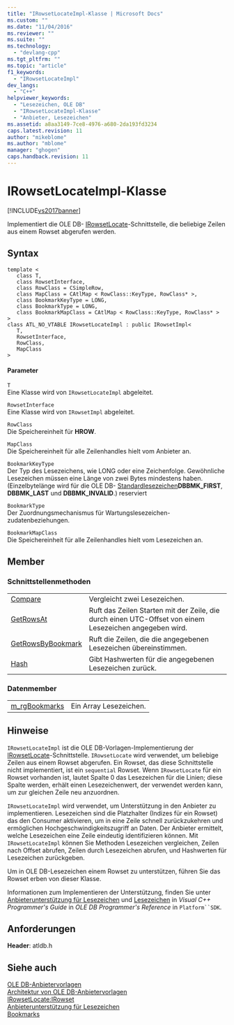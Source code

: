 ```yaml
---
title: "IRowsetLocateImpl-Klasse | Microsoft Docs"
ms.custom: ""
ms.date: "11/04/2016"
ms.reviewer: ""
ms.suite: ""
ms.technology: 
  - "devlang-cpp"
ms.tgt_pltfrm: ""
ms.topic: "article"
f1_keywords: 
  - "IRowsetLocateImpl"
dev_langs: 
  - "C++"
helpviewer_keywords: 
  - "Lesezeichen, OLE DB"
  - "IRowsetLocateImpl-Klasse"
  - "Anbieter, Lesezeichen"
ms.assetid: a8aa3149-7ce8-4976-a680-2da193fd3234
caps.latest.revision: 11
author: "mikeblome"
ms.author: "mblome"
manager: "ghogen"
caps.handback.revision: 11
---
```

# IRowsetLocateImpl-Klasse
[!INCLUDE[vs2017banner](../../assembler/inline/includes/vs2017banner.md)]

Implementiert die OLE DB\- [IRowsetLocate](https://msdn.microsoft.com/en-us/library/ms721190.aspx)\-Schnittstelle, die beliebige Zeilen aus einem Rowset abgerufen werden.  
  
## Syntax  
  
```  
template <  
   class T,   
   class RowsetInterface,   
   class RowClass = CSimpleRow,   
   class MapClass = CAtlMap < RowClass::KeyType, RowClass* >,   
   class BookmarkKeyType = LONG,   
   class BookmarkType = LONG,   
   class BookmarkMapClass = CAtlMap < RowClass::KeyType, RowClass* >  
>  
class ATL_NO_VTABLE IRowsetLocateImpl : public IRowsetImpl<  
   T,   
   RowsetInterface,   
   RowClass,   
   MapClass  
>  
```  
  
#### Parameter  
 `T`  
 Eine Klasse wird von `IRowsetLocateImpl` abgeleitet.  
  
 `RowsetInterface`  
 Eine Klasse wird von `IRowsetImpl` abgeleitet.  
  
 `RowClass`  
 Die Speichereinheit für **HROW**.  
  
 `MapClass`  
 Die Speichereinheit für alle Zeilenhandles hielt vom Anbieter an.  
  
 `BookmarkKeyType`  
 Der Typ des Lesezeichens, wie LONG oder eine Zeichenfolge.  Gewöhnliche Lesezeichen müssen eine Länge von zwei Bytes mindestens haben. \(Einzelbytelänge wird für die OLE DB\- [Standardlesezeichen](https://msdn.microsoft.com/en-us/library/ms712954.aspx)**DBBMK\_FIRST**, **DBBMK\_LAST** und **DBBMK\_INVALID**.\) reserviert  
  
 `BookmarkType`  
 Der Zuordnungsmechanismus für Wartungslesezeichen\-zudatenbeziehungen.  
  
 `BookmarkMapClass`  
 Die Speichereinheit für alle Zeilenhandles hielt vom Lesezeichen an.  
  
## Member  
  
### Schnittstellenmethoden  
  
|||  
|-|-|  
|[Compare](../../data/oledb/irowsetlocateimpl-compare.md)|Vergleicht zwei Lesezeichen.|  
|[GetRowsAt](../../data/oledb/irowsetlocateimpl-getrowsat.md)|Ruft das Zeilen Starten mit der Zeile, die durch einen UTC\-Offset von einem Lesezeichen angegeben wird.|  
|[GetRowsByBookmark](../../data/oledb/irowsetlocateimpl-getrowsbybookmark.md)|Ruft die Zeilen, die die angegebenen Lesezeichen übereinstimmen.|  
|[Hash](../../data/oledb/irowsetlocateimpl-hash.md)|Gibt Hashwerten für die angegebenen Lesezeichen zurück.|  
  
### Datenmember  
  
|||  
|-|-|  
|[m\_rgBookmarks](../../data/oledb/irowsetlocateimpl-m-rgbookmarks.md)|Ein Array Lesezeichen.|  
  
## Hinweise  
 `IRowsetLocateImpl` ist die OLE DB\-Vorlagen\-Implementierung der [IRowsetLocate](https://msdn.microsoft.com/en-us/library/ms721190.aspx)\-Schnittstelle.  `IRowsetLocate` wird verwendet, um beliebige Zeilen aus einem Rowset abgerufen.  Ein Rowset, das diese Schnittstelle nicht implementiert, ist ein `sequential` Rowset.  Wenn `IRowsetLocate` für ein Rowset vorhanden ist, lautet Spalte 0 das Lesezeichen für die Linien; diese Spalte werden, erhält einen Lesezeichenwert, der verwendet werden kann, um zur gleichen Zeile neu anzuordnen.  
  
 `IRowsetLocateImpl` wird verwendet, um Unterstützung in den Anbieter zu implementieren.  Lesezeichen sind die Platzhalter \(Indizes für ein Rowset\) das den Consumer aktivieren, um in eine Zeile schnell zurückzukehren und ermöglichen Hochgeschwindigkeitszugriff an Daten.  Der Anbieter ermittelt, welche Lesezeichen eine Zeile eindeutig identifizieren können.  Mit `IRowsetLocateImpl` können Sie Methoden Lesezeichen vergleichen, Zeilen nach Offset abrufen, Zeilen durch Lesezeichen abrufen, und Hashwerten für Lesezeichen zurückgeben.  
  
 Um in OLE DB\-Lesezeichen einem Rowset zu unterstützen, führen Sie das Rowset erben von dieser Klasse.  
  
 Informationen zum Implementieren der Unterstützung, finden Sie unter [Anbieterunterstützung für Lesezeichen](../../data/oledb/provider-support-for-bookmarks.md) und [Lesezeichen](https://msdn.microsoft.com/en-us/library/ms709728.aspx) in *Visual C\+\+ Programmer's Guide* in *OLE DB Programmer's Reference* in `Platform``SDK`.  
  
## Anforderungen  
 **Header**: atldb.h  
  
## Siehe auch  
 [OLE DB\-Anbietervorlagen](../../data/oledb/ole-db-provider-templates-cpp.md)   
 [Architektur von OLE DB\-Anbietervorlagen](../../data/oledb/ole-db-provider-template-architecture.md)   
 [IRowsetLocate:IRowset](https://msdn.microsoft.com/en-us/library/ms721190.aspx)   
 [Anbieterunterstützung für Lesezeichen](../../data/oledb/provider-support-for-bookmarks.md)   
 [Bookmarks](https://msdn.microsoft.com/en-us/library/ms709728.aspx)